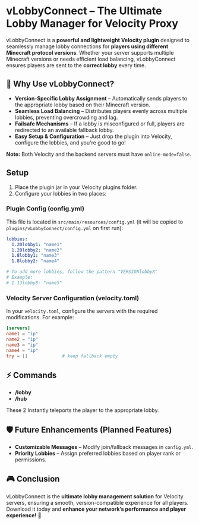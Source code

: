 # vLobbyConnect – The Ultimate Lobby Manager for Velocity Proxy  

vLobbyConnect is a **powerful and lightweight Velocity plugin** designed to seamlessly manage lobby connections for **players using different Minecraft protocol versions**. Whether your server supports multiple Minecraft versions or needs efficient load balancing, vLobbyConnect ensures players are sent to the **correct lobby** every time.  

## 🚀 Why Use vLobbyConnect?  
- **Version-Specific Lobby Assignment** – Automatically sends players to the appropriate lobby based on their Minecraft version.  
- **Seamless Load Balancing** – Distributes players evenly across multiple lobbies, preventing overcrowding and lag.  
- **Failsafe Mechanisms** – If a lobby is misconfigured or full, players are redirected to an available fallback lobby.  
- **Easy Setup & Configuration** – Just drop the plugin into Velocity, configure the lobbies, and you're good to go!  

**Note:** Both Velocity and the backend servers must have `online-mode=false`.

## Setup

1. Place the plugin jar in your Velocity plugins folder.
2. Configure your lobbies in two places:

### Plugin Config (config.yml)
This file is located in `src/main/resources/config.yml` (it will be copied to `plugins/vLobbyConnect/config.yml` on first run):

```yaml
lobbies:
  1.20lobby1: "name1"
  1.20lobby2: "name2"
  1.8lobby1: "name3"
  1.8lobby2: "name4"

# To add more lobbies, follow the pattern "VERSIONlobbyX"
# Example:
# 1.13lobby8: "name5"
```

### Velocity Server Configuration (velocity.toml)
In your `velocity.toml`, configure the servers with the required modifications. For example:

```toml
[servers]
name1 = "ip"
name2 = "ip"
name3 = "ip"
name4 = "ip"
try = []             # keep fallback empty
```

## ⚡ Commands  
- **/lobby**  
- **/hub**  

These 2 Instantly teleports the player to the appropriate lobby.

## 🛡️ Future Enhancements (Planned Features)  
- **Customizable Messages** – Modify join/fallback messages in `config.yml`.  
- **Priority Lobbies** – Assign preferred lobbies based on player rank or permissions.  

## 🎮 Conclusion  
vLobbyConnect is the **ultimate lobby management solution** for Velocity servers, ensuring a smooth, version-compatible experience for all players. Download it today and **enhance your network’s performance and player experience!** 🚀
